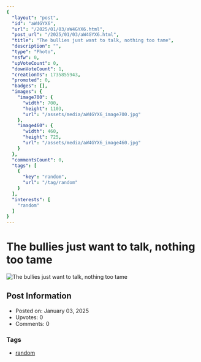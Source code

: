 ```yaml
---
{
  "layout": "post",
  "id": "aW4GYX6",
  "url": "/2025/01/03/aW4GYX6.html",
  "post_url": "/2025/01/03/aW4GYX6.html",
  "title": "The bullies just want to talk, nothing too tame",
  "description": "",
  "type": "Photo",
  "nsfw": 0,
  "upVoteCount": 0,
  "downVoteCount": 1,
  "creationTs": 1735855943,
  "promoted": 0,
  "badges": [],
  "images": {
    "image700": {
      "width": 700,
      "height": 1103,
      "url": "/assets/media/aW4GYX6_image700.jpg"
    },
    "image460": {
      "width": 460,
      "height": 725,
      "url": "/assets/media/aW4GYX6_image460.jpg"
    }
  },
  "commentsCount": 0,
  "tags": [
    {
      "key": "random",
      "url": "/tag/random"
    }
  ],
  "interests": [
    "random"
  ]
}
---
```


# The bullies just want to talk, nothing too tame

![The bullies just want to talk, nothing too tame](/assets/media/aW4GYX6_image700.jpg)

## Post Information

- Posted on: January 03, 2025
- Upvotes: 0
- Comments: 0

### Tags

- [random](/tag/random)
